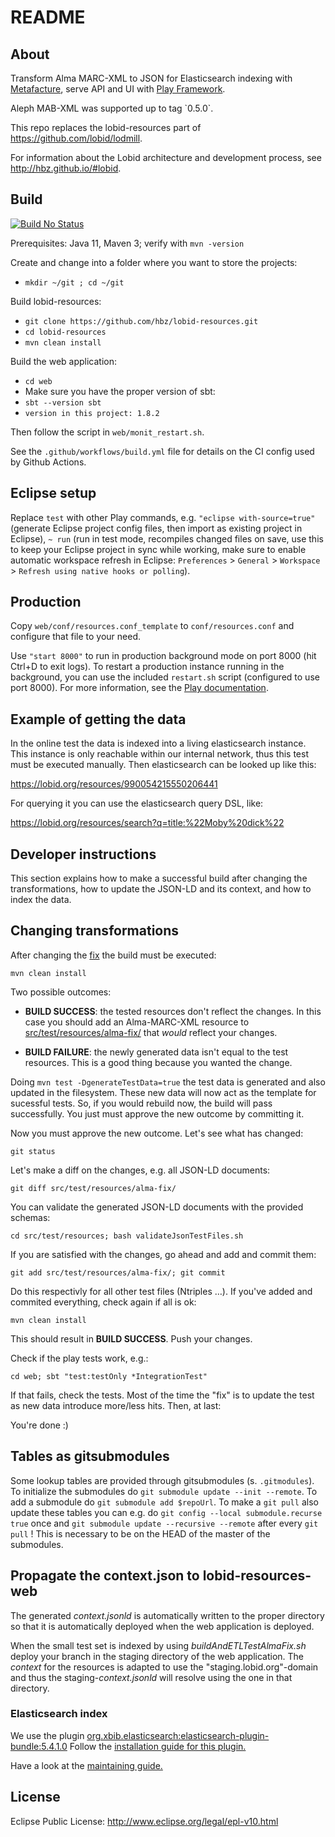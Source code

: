 # README

## About

Transform Alma MARC-XML to JSON for Elasticsearch indexing with
[Metafacture](https://github.com/culturegraph/metafacture-core/wiki),
serve API and UI with [Play Framework](https://playframework.com/).

Aleph MAB-XML was supported up to tag \`0.5.0\`.

This repo replaces the lobid-resources part of
<https://github.com/lobid/lodmill>.

For information about the Lobid architecture and development process,
see <http://hbz.github.io/#lobid>.

## Build

[![Build No Status](https://github.com/hbz/lobid-resources/workflows/Build/badge.svg?branch=master)](https://github.com/hbz/lobid-resources/actions?query=branch%3Amaster)

Prerequisites: Java 11, Maven 3; verify with `mvn -version`

Create and change into a folder where you want to store the projects:

- `mkdir ~/git ; cd ~/git`

Build lobid-resources:

- `git clone https://github.com/hbz/lobid-resources.git`
- `cd lobid-resources`
- `mvn clean install`

Build the web application:

- `cd web`
- Make sure you have the proper version of sbt:
- `sbt --version sbt`
- `version in this project: 1.8.2`

Then follow the script in `web/monit_restart.sh`.

See the `.github/workflows/build.yml` file for details on the CI config
used by Github Actions.

## Eclipse setup

Replace `test` with other Play commands, e.g.
`"eclipse with-source=true"` (generate Eclipse project config files,
then import as existing project in Eclipse), `~ run` (run in test mode,
recompiles changed files on save, use this to keep your Eclipse project
in sync while working, make sure to enable automatic workspace refresh
in Eclipse: `Preferences` \> `General` \> `Workspace` \>
`Refresh using native hooks or polling`).

## Production

Copy `web/conf/resources.conf_template` to `conf/resources.conf` and
configure that file to your need.

Use `"start 8000"` to run in production background mode on port 8000
(hit Ctrl+D to exit logs). To restart a production instance running in
the background, you can use the included `restart.sh` script (configured
to use port 8000). For more information, see the [Play
documentation](https://playframework.com/documentation/2.4.x/Home).

## Example of getting the data

In the online test the data is indexed into a living elasticsearch
instance.
This instance is only reachable within our internal network, thus this
test
must be executed manually. Then elasticsearch can be looked up like
this:

<https://lobid.org/resources/990054215550206441>

For querying it you can use the elasticsearch query DSL, like:

<https://lobid.org/resources/search?q=title:%22Moby%20dick%22>

## Developer instructions

This section explains how to make a successful build after changing the
transformations,
how to update the JSON-LD and its context, and how to index the data.

## Changing transformations

After changing the
[fix](https://github.com/hbz/lobid-resources/blob/master/src/main/resources/alma/alma.fix)
the build must be executed:

`mvn clean install`

Two possible outcomes:

- **BUILD SUCCESS**: the tested resources don't reflect the changes.
  In this case you should add an Alma-MARC-XML resource to
  [src/test/resources/alma-fix/](https://github.com/hbz/lobid-resources/blob/master/src/test/resources/alma-fix)
  that *would* reflect your changes.

<!-- -->

- **BUILD FAILURE**: the newly generated data isn't equal to the test
  resources.
  This is a good thing because you wanted the change.

Doing `mvn test -DgenerateTestData=true` the test data is generated and
also updated in the filesystem.
These new data will now act as the template for sucessful tests. So, if
you would rebuild now, the build will pass successfully.
You just must approve the new outcome by committing it.

Now you must approve the new outcome.
Let's see what has changed:

`git status`

Let's make a diff on the changes, e.g. all JSON-LD documents:

`git diff src/test/resources/alma-fix/`

You can validate the generated JSON-LD documents with the provided
schemas:

`cd src/test/resources; bash validateJsonTestFiles.sh`

If you are satisfied with the changes, go ahead and add and commit them:

`git add src/test/resources/alma-fix/; git commit`

Do this respectivly for all other test files (Ntriples …).
If you've added and commited everything, check again if all is ok:

`mvn clean install`

This should result in **BUILD SUCCESS**. Push your changes.

Check if the play tests work, e.g.:

`cd web; sbt "test:testOnly *IntegrationTest"`

If that fails, check the tests. Most of the time the "fix" is to update
the test
as new data introduce more/less hits.
Then, at last:

You're done :)

## Tables as gitsubmodules

Some lookup tables are provided through gitsubmodules (s.
`.gitmodules`).
To initialize the submodules do
`git submodule update --init --remote`.
To add a submodule do `git submodule add $repoUrl`.
To make a `git pull` also
update these tables you can e.g. do
`git config --local submodule.recurse true` once and
`git submodule update --recursive --remote` after every `git pull` !
This is necessary
to be on the HEAD of the master of the submodules.

## Propagate the context.json to lobid-resources-web

The generated *context.jsonld* is automatically written to the proper
directory
so that it is automatically deployed when the web application is
deployed.

When the small test set is indexed by using *buildAndETLTestAlmaFix.sh*
deploy your branch in
the staging directory of the web application. The *context* for the
resources is adapted
to use the "staging.lobid.org"-domain and thus the
staging-*context.jsonld* will resolve using the one in that directory.

### Elasticsearch index

We use the plugin
[org.xbib.elasticsearch:elasticsearch-plugin-bundle:5.4.1.0](https://github.com/jprante/elasticsearch-plugin-bundle#elasticsearch-5x)
Follow the [installation guide for this
plugin.](https://github.com/hbz/lobid-resources/issues/1615#issuecomment-1516331254)

Have a look at the [maintaining
guide.](https://github.com/hbz/lobid-resources/wiki/Maintaining-lobid-API)

## License

Eclipse Public License: <http://www.eclipse.org/legal/epl-v10.html>
